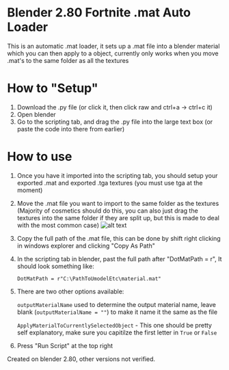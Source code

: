 # Blender 2.80 Fortnite .mat Auto Loader

This is an automatic .mat loader, it sets up a .mat file into a blender material which you can then apply to a object, currently only works when you move .mat's to the same folder as all the textures

# How to "Setup"

1. Download the .py file (or click it, then click raw and ctrl+a -> ctrl+c it)
2. Open blender
3. Go to the scripting tab, and drag the .py file into the large text box (or paste the code into there from earlier)

# How to use
1. Once you have it imported into the scripting tab, you should setup your exported .mat and exported .tga textures (you must use tga at the moment)
2. Move the .mat file you want to import to the same folder as the textures (Majority of cosmetics should do this, you can also just drag the textures into the same folder if they are split up, but this is made to deal with the most common case)
![alt text](https://i.imgur.com/msfkUP8.gif)
3. Copy the full path of the .mat file, this can be done by shift right clicking in windows explorer and clicking "Copy As Path"
4. In the scripting tab in blender, past the full path after "DotMatPath = r", It should look something like: 

   `DotMatPath = r"C:\PathToUmodelEtc\material.mat"`
   
5. There are two other options available:
   
   `outputMaterialName` used to determine the output material name, leave blank (`outputMaterialName = ""`) to make it name it the same as the file
   
   `ApplyMaterialToCurrentlySelectedObject` - This one should be pretty self explanatory, make sure you capitilze the first letter in `True` or `False`
   
6. Press "Run Script" at the top right


Created on blender 2.80, other versions not verified.
